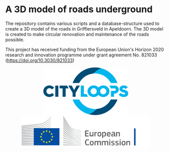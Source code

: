 # A 3D model of roads underground
The repository contains various scripts and a database-structure used to create a 3D model of the roads in Griffiersveld in Apeldoorn. The 3D model is created to make circular renovation and maintenance of the roads possible.

This project has received funding from the European Union's Horizon 2020 research and innovation programme under grant agreement No. 821033 (https://doi.org/10.3030/821033)

<p align="center">
  <img src="https://github.com/RonaldVisser/Roads-Subsurface-in-3-Dimensions-RSI3D/blob/main/logo_cityloops.svg" height="150" title="Logo CityLoops" alt="Logo of the CityLoops project">
  </br>
  <img src="https://github.com/RonaldVisser/Roads-Subsurface-in-3-Dimensions-RSI3D/blob/main/logo-ec-en.svg" height="100" title="Logo EC" alt="Logo of the European Commission">
</p>
